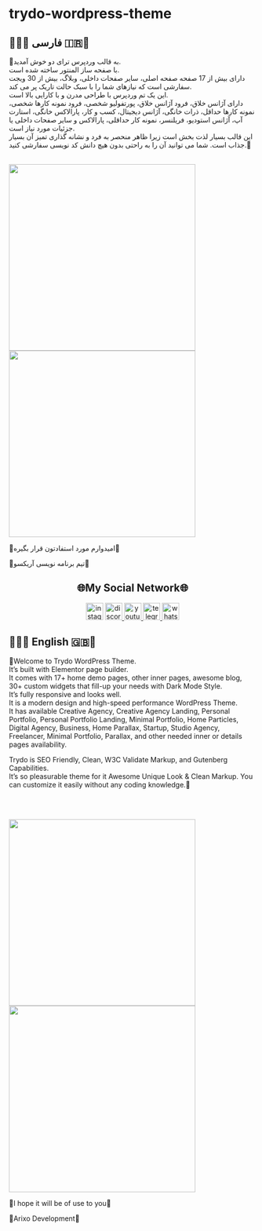 # trydo-wordpress-theme
<h2>💜🇮🇷 فارسی 🇮🇷💜</h2>
<p>🌹به قالب وردپرس ترای دو خوش آمدید.<br> با صفحه ساز المنتور ساخته شده است.<br> دارای بیش از 17 صفحه صفحه اصلی، سایر صفحات داخلی، وبلاگ، بیش از 30 ویجت سفارشی است که نیازهای شما را با سبک حالت تاریک پر می کند.<br> این یک تم وردپرس با طراحی مدرن و با کارایی بالا است.<br> دارای آژانس خلاق، فرود آژانس خلاق، پورتفولیو شخصی، فرود نمونه کارها شخصی، نمونه کارها حداقل، ذرات خانگی، آژانس دیجیتال، کسب و کار، پارالاکس خانگی، استارت آپ، آژانس استودیو، فریلنسر، نمونه کار حداقلی، پارالاکس و سایر صفحات داخلی یا جزئیات مورد نیاز است.
<br>
این قالب بسیار لذت بخش است زیرا ظاهر منحصر به فرد و نشانه گذاری تمیز آن بسیار جذاب است. شما می توانید آن را به راحتی بدون هیچ دانش کد نویسی سفارشی کنید.🌹</p
  <br>
  <br>
  <div>
  <img src="https://mrarian.ir/github/demofatrydo.png" height="380" >
  <img src="https://mrarian.ir/github/demofatrydo2.png" height="380" >
      </div>
      <p>🔰امیدوارم مورد استفادتون قرار بگیره🔰</p>
      <p>💜تیم برنامه نویسی آریکسو💜</p>
      <h2 align="center">🌐My Social Network🌐</h2>
      <div align="center"> 

  <a href="https://instagram.com/arianpashae" target="_blank">
    <img src="https://img.shields.io/static/v1?message=instagram&logo=instagram&label=&color=E4405F&logoColor=white&labelColor=&style=flat" height="35" alt="instagram logo"  /></a>
  <a href="https://discord.gg/ZdHqFgbb4X" target="_blank">
    <img src="https://img.shields.io/static/v1?message=Discord&logo=discord&label=&color=7289DA&logoColor=white&labelColor=&style=flat" height="35" alt="discord logo"  />

  </a>
  <a href="https://youtube.com/channel/UCVGyudTRJBkRWJBoNEYUsM" target="_blank">
    <img src="https://img.shields.io/static/v1?message=Youtube&logo=youtube&label=&color=FF0000&logoColor=white&labelColor=&style=flat" height="35" alt="youtube logo"  />
  </a>
  <a href="https://t.me/webkhooneh" target="_blank">
    <img src="https://img.shields.io/static/v1?message=Telegram&logo=telegram&label=&color=2CA5E0&logoColor=white&labelColor=&style=flat" height="35" alt="telegram logo"  />
  </a>
  <a href="https://wa.me/message/OIP26GZ2R4B6J1" target="_blank">
    <img src="https://img.shields.io/static/v1?message=Whatsapp&logo=whatsapp&label=&color=25D366&logoColor=white&labelColor=&style=flat" height="35" alt="whatsapp logo"  />
  </a>
  </div>
  <h2>💜🇬🇧 English 🇬🇧💜</h2>
<p>🌹Welcome to Trydo WordPress Theme.<br>It’s built with Elementor page builder.<br> It comes with 17+ home demo pages, other inner pages, awesome blog, 30+ custom widgets that fill-up your needs with Dark Mode Style.<br> It’s fully responsive and looks well.<br> It is a modern design and high-speed performance WordPress Theme.<br> It has available Creative Agency, Creative Agency Landing, Personal Portfolio, Personal Portfolio Landing, Minimal Portfolio, Home Particles, Digital Agency, Business, Home Parallax, Startup, Studio Agency, Freelancer, Minimal Portfolio, Parallax, and other needed inner or details pages availability.
<br>

Trydo is SEO Friendly, Clean, W3C Validate Markup, and Gutenberg Capabilities.
<br>
It’s so pleasurable theme for it Awesome Unique Look & Clean Markup. You can customize it easily without any coding knowledge.🌹</p>
  <br>
  <br>
  <div>
  <img src="https://mrarian.ir/github/demoentrydo.png" height="380" >
  <img src="https://mrarian.ir/github/demoentrydo2.png" height="380" >
      </div>
      <p>🔰I hope it will be of use to you🔰</p>
      <p>💜Arixo Development💜</p>



